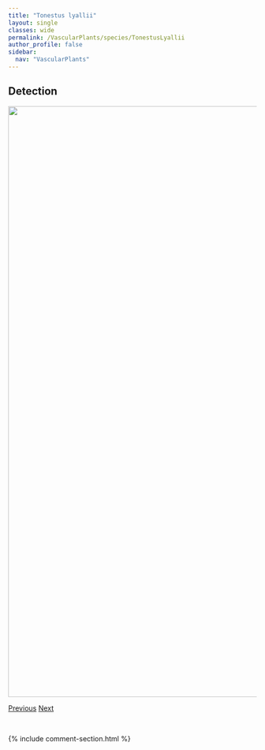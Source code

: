 ```yaml
---
title: "Tonestus lyallii"
layout: single
classes: wide
permalink: /VascularPlants/species/TonestusLyallii
author_profile: false
sidebar:
  nav: "VascularPlants"
---
```


<h2>Detection</h2>

<a href="https://drive.google.com/uc?export=view&id=1P3kPIN2a_KNKDjssgbwkCR8gKjOt8cJJ">
<img src="https://drive.google.com/uc?export=view&id=1P3kPIN2a_KNKDjssgbwkCR8gKjOt8cJJ" height = "1200" width = "800">
</a>


<a href="/DevelopmentWebsite/VascularPlants/species/TofieldiaPusilla" class="pagination--pager" title="Tofieldia pusilla">Previous</a> <a href="/DevelopmentWebsite/VascularPlants/species/TorreyochloaPallida" class="pagination--pager" title="Torreyochloa pallida">Next</a>

<p>&nbsp;</p>

{% include comment-section.html %}
